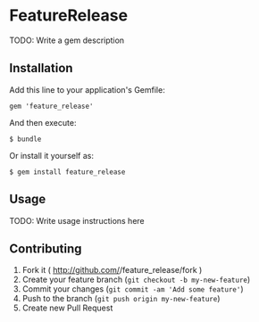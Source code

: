 # FeatureRelease

TODO: Write a gem description

## Installation

Add this line to your application's Gemfile:

    gem 'feature_release'

And then execute:

    $ bundle

Or install it yourself as:

    $ gem install feature_release

## Usage

TODO: Write usage instructions here

## Contributing

1. Fork it ( http://github.com/<my-github-username>/feature_release/fork )
2. Create your feature branch (`git checkout -b my-new-feature`)
3. Commit your changes (`git commit -am 'Add some feature'`)
4. Push to the branch (`git push origin my-new-feature`)
5. Create new Pull Request
